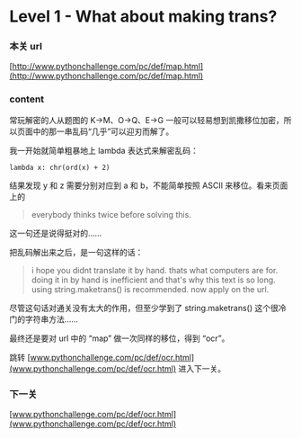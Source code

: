 # Level 1 - What about making trans?


### 本关 url

[http://www.pythonchallenge.com/pc/def/map.html](http://www.pythonchallenge.com/pc/def/map.html)


### content

常玩解密的人从题图的 K→M、O→Q、E→G 一般可以轻易想到凯撒移位加密，所以页面中的那一串乱码“几乎”可以迎刃而解了。

我一开始就简单粗暴地上 lambda 表达式来解密乱码：

```
lambda x: chr(ord(x) + 2)
```

结果发现 y 和 z 需要分别对应到 a 和 b，不能简单按照 ASCII 来移位。看来页面上的

> everybody thinks twice before solving this.

这一句还是说得挺对的……

把乱码解出来之后，是一句这样的话：

> i hope you didnt translate it by hand. thats what computers are for. doing it in by hand is inefficient and that's why this text is so long. using string.maketrans() is recommended. now apply on the url.

尽管这句话对通关没有太大的作用，但至少学到了 string.maketrans() 这个很冷门的字符串方法……

最终还是要对 url 中的 “map” 做一次同样的移位，得到 “ocr”。

跳转 [www.pythonchallenge.com/pc/def/ocr.html](www.pythonchallenge.com/pc/def/ocr.html) 进入下一关。


### 下一关

[www.pythonchallenge.com/pc/def/ocr.html](www.pythonchallenge.com/pc/def/ocr.html)
